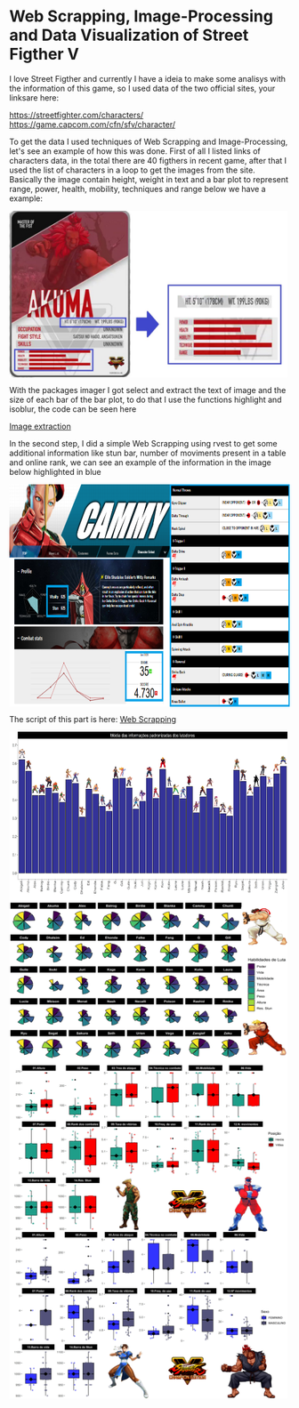 # Web Scrapping, Image-Processing and Data Visualization of Street Figther V 

I love Street Figther and currently I have a ideia to make some analisys with the information of this game, so I used data of the two official sites, your linksare here:

https://streetfighter.com/characters/
https://game.capcom.com/cfn/sfv/character/

To get the data I used techniques of Web Scrapping and Image-Processing, let's see an example of how this was done.
First of all I listed links of characters data, in the total there are 40 figthers in recent game, after that I used the list of characters in a loop to get the images from the site. Basically the image contain height, weight in text and a bar plot to represent range, power, health, mobility, techniques and range below we have a example:

<img align="center" width="500" height="300" src="https://github.com/WOLFurriell/StreetFigtherV/blob/master/04.auxiliar/akuma_exemplo.jpg">

With the packages imager I got select and extract the text of image and the size of each bar of the bar plot, to do that I use the functions highlight and isoblur, the code can be seen here

[Image extraction](https://github.com/WOLFurriell/StreetFigtherV/blob/master/pgms%20-GIT/02.Tratamento_Imagens.R)

In the second step, I did a simple Web Scrapping using rvest to get some additional information like stun bar, number of moviments present in a table and online rank, we can see an example of the information in the image below highlighted in blue

<img align="center" width="800" height="400" src="https://github.com/WOLFurriell/StreetFigtherV/blob/master/04.auxiliar/ex_cammy2.png">

The script of this part is here: [Web Scrapping](https://github.com/WOLFurriell/StreetFigtherV/blob/master/pgms%20-GIT/04.Scrapping_street_2.R)


<img align="center" width="500" height="300" src="https://github.com/WOLFurriell/StreetFigtherV/blob/master/01.plots/mean_pad.jpg">

<img align="center" width="500" height="300" src="https://github.com/WOLFurriell/StreetFigtherV/blob/master/01.plots/radar_street.jpg">

<img align="center" width="500" height="300" src="https://github.com/WOLFurriell/StreetFigtherV/blob/master/01.plots/heroi_box_street2.jpg">

<img align="center" width="500" height="300" src="https://github.com/WOLFurriell/StreetFigtherV/blob/master/01.plots/genero_street.jpg">

